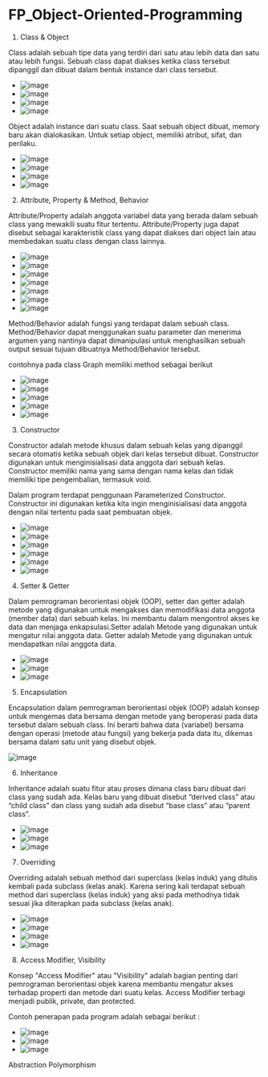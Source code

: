 # FP_Object-Oriented-Programming

1. Class & Object

Class adalah sebuah tipe data yang terdiri dari satu atau lebih data dan satu atau lebih fungsi. Sebuah class dapat diakses ketika class tersebut dipanggil dan dibuat dalam bentuk instance dari class tersebut.

- ![image](https://github.com/fqhhusain/FP_Object-Oriented-Programming/assets/88548292/3b8d00ce-e8f3-4951-bf79-c4935e07b345)
- ![image](https://github.com/fqhhusain/FP_Object-Oriented-Programming/assets/88548292/368867de-f1d4-48cf-a853-76b63a5b540c)
- ![image](https://github.com/fqhhusain/FP_Object-Oriented-Programming/assets/88548292/40efbbdd-2f70-496b-9317-7d6af86baac3)
- ![image](https://github.com/fqhhusain/FP_Object-Oriented-Programming/assets/88548292/572e02ad-f1cc-43e1-aa74-a8aeb0fdb586)

Object adalah instance dari suatu class. Saat sebuah object dibuat, memory baru akan dialokasikan. Untuk setiap object, memiliki atribut, sifat, dan perilaku.

- ![image](https://github.com/fqhhusain/FP_Object-Oriented-Programming/assets/88548292/4a1069de-6adb-40ac-9c8a-d26959fc211d)
- ![image](https://github.com/fqhhusain/FP_Object-Oriented-Programming/assets/88548292/75f20380-d241-48c3-8ea2-91b6e5819073)
- ![image](https://github.com/fqhhusain/FP_Object-Oriented-Programming/assets/88548292/88e32b04-2b4c-4e4b-bf17-96b7fcb7ee9b)
- ![image](https://github.com/fqhhusain/FP_Object-Oriented-Programming/assets/88548292/f04d7179-7f55-4c1a-8d1d-941d8d96c530)

2. Attribute, Property & Method, Behavior

Attribute/Property adalah anggota variabel data yang berada dalam sebuah class yang mewakili suatu fitur tertentu. Attribute/Property juga dapat disebut sebagai karakteristik class yang dapat diakses dari object lain atau membedakan suatu class dengan class lainnya.

- ![image](https://github.com/fqhhusain/FP_Object-Oriented-Programming/assets/88548292/328fcea6-ec2c-42a5-8e34-ec0fbae5526c)
- ![image](https://github.com/fqhhusain/FP_Object-Oriented-Programming/assets/88548292/b80c1d76-e498-43c7-a5aa-12a181f77349)
- ![image](https://github.com/fqhhusain/FP_Object-Oriented-Programming/assets/88548292/70ddc308-c9c8-457c-9b78-8c791580d8e7)
- ![image](https://github.com/fqhhusain/FP_Object-Oriented-Programming/assets/88548292/a0ea13ac-f7d3-492c-bf3d-601e538053c4)
- ![image](https://github.com/fqhhusain/FP_Object-Oriented-Programming/assets/88548292/194c0047-c413-4d70-b163-a66e2606db7d)
- ![image](https://github.com/fqhhusain/FP_Object-Oriented-Programming/assets/88548292/f5ab4da2-f3d8-4acc-b6c6-534837b7b0fc)
- ![image](https://github.com/fqhhusain/FP_Object-Oriented-Programming/assets/88548292/cb3b81c4-07da-4445-ba83-affaffa13faa)

Method/Behavior adalah fungsi yang terdapat dalam sebuah class. Method/Behavior dapat menggunakan suatu parameter dan menerima argumen yang nantinya dapat dimanipulasi untuk menghasilkan sebuah output sesuai tujuan dibuatnya Method/Behavior tersebut.

contohnya pada class Graph memiliki method sebagai berikut 
- ![image](https://github.com/fqhhusain/FP_Object-Oriented-Programming/assets/88548292/07eded57-e757-4569-878a-e3b4112b5c96)
- ![image](https://github.com/fqhhusain/FP_Object-Oriented-Programming/assets/88548292/ac434e84-0de3-4947-80c6-e3598c3b4ba4)
- ![image](https://github.com/fqhhusain/FP_Object-Oriented-Programming/assets/88548292/ad345903-1e48-4fa5-99ac-1520c371d21a)
- ![image](https://github.com/fqhhusain/FP_Object-Oriented-Programming/assets/88548292/3a98f95e-9f0e-4d57-a99e-3cc86304cc28)
- ![image](https://github.com/fqhhusain/FP_Object-Oriented-Programming/assets/88548292/09426641-08ab-4101-b37d-adbf78e8cffd)


3. Constructor

Constructor adalah metode khusus dalam sebuah kelas yang dipanggil secara otomatis ketika sebuah objek dari kelas tersebut dibuat. Constructor digunakan untuk menginisialisasi data anggota dari sebuah kelas. Constructor memiliki nama yang sama dengan nama kelas dan tidak memiliki tipe pengembalian, termasuk void.

Dalam program terdapat penggunaan Parameterized Constructor. Constructor ini digunakan ketika kita ingin menginisialisasi data anggota dengan nilai tertentu pada saat pembuatan objek.

- ![image](https://github.com/fqhhusain/FP_Object-Oriented-Programming/assets/88548292/ba0e1ecb-19fc-43e7-aae4-b7cd18c92159)
- ![image](https://github.com/fqhhusain/FP_Object-Oriented-Programming/assets/88548292/057d5cbf-5cd9-4c01-bdfa-0bf710ead4c4)
- ![image](https://github.com/fqhhusain/FP_Object-Oriented-Programming/assets/88548292/49b15c94-8a30-49a5-93b0-b4596e6b166b)
- ![image](https://github.com/fqhhusain/FP_Object-Oriented-Programming/assets/88548292/cb0983ed-f880-4260-92ed-cdff6fb8722c)
- ![image](https://github.com/fqhhusain/FP_Object-Oriented-Programming/assets/88548292/19a898a6-b522-4ca8-b0e9-20f3c30a38fd)
- ![image](https://github.com/fqhhusain/FP_Object-Oriented-Programming/assets/88548292/4a315a68-6755-4225-9c59-cf11dfc5d633)

4. Setter & Getter

Dalam pemrograman berorientasi objek (OOP), setter dan getter adalah metode yang digunakan untuk mengakses dan memodifikasi data anggota (member data) dari sebuah kelas. Ini membantu dalam mengontrol akses ke data dan menjaga enkapsulasi.Setter adalah Metode yang digunakan untuk mengatur nilai anggota data. Getter adalah Metode yang digunakan untuk mendapatkan nilai anggota data.

- ![image](https://github.com/fqhhusain/FP_Object-Oriented-Programming/assets/88548292/ebb82e10-213d-4705-8bae-73d2147af883)
- ![image](https://github.com/fqhhusain/FP_Object-Oriented-Programming/assets/88548292/e241129e-f7ed-41f8-9dbe-d8116124720a)
- ![image](https://github.com/fqhhusain/FP_Object-Oriented-Programming/assets/88548292/d9cb22e3-faa0-45cb-86c9-b3aad362ea16)

5. Encapsulation

Encapsulation dalam pemrograman berorientasi objek (OOP) adalah konsep untuk mengemas data bersama dengan metode yang beroperasi pada data tersebut dalam sebuah class. Ini berarti bahwa data (variabel) bersama dengan operasi (metode atau fungsi) yang bekerja pada data itu, dikemas bersama dalam satu unit yang disebut objek.

![image](https://github.com/fqhhusain/FP_Object-Oriented-Programming/assets/88548292/030232f8-9ac3-466a-a372-490bef15ed07)

6. Inheritance

Inheritance adalah suatu fitur atau proses dimana class baru dibuat dari class yang sudah ada. Kelas baru yang dibuat disebut “derived class” atau “child class” dan class yang sudah ada disebut “base class” atau “parent class”.

- ![image](https://github.com/fqhhusain/FP_Object-Oriented-Programming/assets/88548292/5d67115b-b0ae-40ee-96f8-f8d1b22117b3)
- ![image](https://github.com/fqhhusain/FP_Object-Oriented-Programming/assets/88548292/0d3f51f8-db38-4b9d-8c15-5e5eb83cc1d2)
- ![image](https://github.com/fqhhusain/FP_Object-Oriented-Programming/assets/88548292/2279f922-7c0e-4fa0-9463-c573c54f9d07)

7. Overriding

Overriding adalah sebuah method dari superclass (kelas induk) yang ditulis kembali pada subclass (kelas anak). Karena sering kali terdapat sebuah method dari superclass (kelas induk) yang aksi pada methodnya tidak sesuai jika diterapkan pada subclass (kelas anak).

- ![image](https://github.com/fqhhusain/FP_Object-Oriented-Programming/assets/88548292/d3aca27e-5ad9-4e48-857e-8ccafec3a070)
- ![image](https://github.com/fqhhusain/FP_Object-Oriented-Programming/assets/88548292/7074c6f2-0416-43d2-a1f1-045ff1ac56a6)
- ![image](https://github.com/fqhhusain/FP_Object-Oriented-Programming/assets/88548292/cce2a8d1-2315-42d1-bda6-ce975364da79)
- ![image](https://github.com/fqhhusain/FP_Object-Oriented-Programming/assets/88548292/967ee528-f11a-4690-b09a-19fc704ec042)

8. Access Modifier, Visibility

Konsep "Access Modifier" atau "Visibility" adalah bagian penting dari pemrograman berorientasi objek karena membantu mengatur akses terhadap properti dan metode dari suatu kelas. Access Modifier terbagi menjadi publik, private, dan protected.

Contoh penerapan pada program adalah sebagai berikut :

- ![image](https://github.com/fqhhusain/FP_Object-Oriented-Programming/assets/88548292/a47ea3e3-fd65-4a70-a21f-45216947cf44)
- ![image](https://github.com/fqhhusain/FP_Object-Oriented-Programming/assets/88548292/e0a0846b-691d-4179-bddf-0c1127d2f2c1)
- ![image](https://github.com/fqhhusain/FP_Object-Oriented-Programming/assets/88548292/af0f05e2-3ca2-4662-a064-77e403eeb2c8)




Abstraction
Polymorphism
